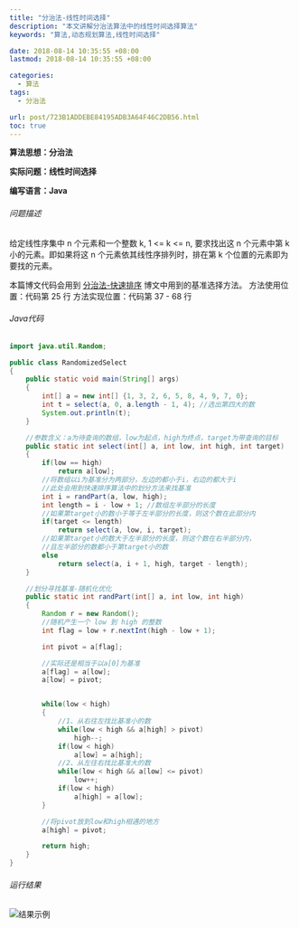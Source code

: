 ```yaml
---
title: "分治法-线性时间选择"
description: "本文讲解分治法算法中的线性时间选择算法"
keywords: "算法,动态规划算法,线性时间选择"

date: 2018-08-14 10:35:55 +08:00
lastmod: 2018-08-14 10:35:55 +08:00

categories:
  - 算法
tags:
  - 分治法

url: post/723B1ADDEBE84195ADB3A64F46C2DB56.html
toc: true
---
```


**算法思想：分治法**

**实际问题：线性时间选择**

**编写语言：Java**

<!--More-->

###### 问题描述

给定线性序集中 n 个元素和一个整数 k, 1 <= k <= n, 要求找出这 n 个元素中第 k 小的元素。即如果将这 n 个元素依其线性序排列时，排在第 k 个位置的元素即为要找的元素。


本篇博文代码会用到 [分治法-快速排序](/算法/分治法-快速排序) 博文中用到的基准选择方法。
方法使用位置：代码第 25 行
方法实现位置：代码第 37 - 68 行

###### Java代码

```Java
import java.util.Random;

public class RandomizedSelect
{
    public static void main(String[] args)
    {
        int[] a = new int[] {1, 3, 2, 6, 5, 8, 4, 9, 7, 0};
        int t = select(a, 0, a.length - 1, 4); //选出第四大的数
        System.out.println(t);
    }

    //参数含义：a为待查询的数组，low为起点，high为终点，target为带查询的目标
    public static int select(int[] a, int low, int high, int target)
    {
        if(low == high)
            return a[low];
        //将数组以i为基准分为两部分，左边的都小于i，右边的都大于i
        //此处会用到快速排序算法中的划分方法来找基准
        int i = randPart(a, low, high);
        int length = i - low + 1; //数组左半部分的长度
        //如果第target小的数小于等于左半部分的长度，则这个数在此部分内
        if(target <= length)
            return select(a, low, i, target);
        //如果第target小的数大于左半部分的长度，则这个数在右半部分内，
        //且左半部分的数都小于第target小的数
        else
            return select(a, i + 1, high, target - length);
    }

    //划分寻找基准-随机化优化
    public static int randPart(int[] a, int low, int high)
    {
        Random r = new Random();
        //随机产生一个 low 到 high 的整数
        int flag = low + r.nextInt(high - low + 1);

        int pivot = a[flag];

        //实际还是相当于以a[0]为基准
        a[flag] = a[low];
        a[low] = pivot;


        while(low < high)
        {
            //1、从右往左找比基准小的数
            while(low < high && a[high] > pivot)
                high--;
            if(low < high)
                a[low] = a[high];
            //2、从左往右找比基准大的数
            while(low < high && a[low] <= pivot)
                low++;
            if(low < high)
                a[high] = a[low];
        }

        //将pivot放到low和high相遇的地方
        a[high] = pivot;

        return high;
    }
}
```

###### 运行结果

![结果示例](/imgs/分治法-线性时间选择.jpg)

